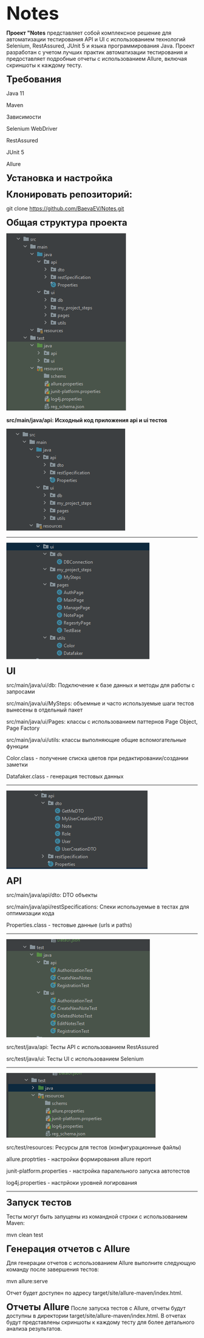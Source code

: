 **<font size="10">Notes</font>**

**Проект "Notes** представляет собой комплексное решение для автоматизации тестирования API и UI с использованием технологий Selenium, RestAssured, JUnit 5 и языка программирования Java. Проект разработан с учетом лучших практик автоматизации тестирования и предоставляет подробные отчеты с использованием Allure, включая скриншоты к каждому тесту.

**<font size="5">Требования</font>** 

Java 11 

Maven 

Зависимости 

Selenium WebDriver 

RestAssured 

JUnit 5 

Allure


**<font size="5">Установка и настройка</font>**

**<font size="5">Клонировать репозиторий:</font>**


git clone https://github.com/BaevaEV/Notes.git

**<font size="5">Общая структура проекта</font>**

![img_5.png](img_5.png)

**src/main/java/api: Исходный код приложения api  и ui тестов**

![img_7.png](img_7.png)


-----------

![img_3.png](img_3.png)

**<font size="5">UI</font>**

src/main/java/ui/db: Подключение к базе данных и методы для работы с запросами

src/main/java/ui/MySteps: объемные и часто используемые шаги тестов вынесены в отдельный пакет

src/main/java/ui/Pages: классы с использованием паттернов Page Object, Page Factory

src/main/java/ui/utils: классы выполняющие общие вспомогательные функции

Color.class - получение списка цветов при редактировании/создании заметки 

Datafaker.class - генерация тестовых данных

-----------


![img_4.png](img_4.png)

**<font size="5">API</font>** 

src/main/java/api/dto: DTO объекты

src/main/java/api/restSpecifications: Спеки используемые в тестах для оптимизации кода

Properties.class - тестовые данные (urls и paths)


----------


![img_1.png](img_1.png)

src/test/java/api: Тесты API с использованием RestAssured

src/test/java/ui: Тесты UI с использованием Selenium

----------

![img_2.png](img_2.png)

src/test/resources: Ресурсы для тестов (конфигурационные файлы)

allure.proptrties - настройки формирования allure report

junit-platform.properties - настройка паралельного запуска автотестов

log4j.properties - настрйоки уровней логирования

---------

**<font size="5">Запуск тестов</font>**

Тесты могут быть запущены из командной строки с использованием Maven:

mvn clean test


**<font size="5">Генерация отчетов с Allure</font>**

Для генерации отчетов с использованием Allure выполните следующую команду после завершения тестов:

mvn allure:serve

Отчет будет доступен по адресу target/site/allure-maven/index.html.


**<font size="5">Отчеты Allure</font>**
После запуска тестов с Allure, отчеты будут доступны в директории target/site/allure-maven/index.html. В отчетах будут представлены скриншоты к каждому тесту для более детального анализа результатов.



